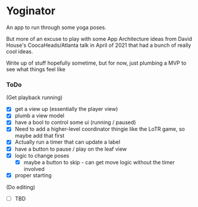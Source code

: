 # Yoginator

An app to run through some yoga poses.

But more of an excuse to play with some App Architecture ideas
from David House's CoocaHeads/Atlanta talk in April of 2021 that
had a bunch of really cool ideas.

Write up of stuff hopefully sometime, but for now, just plumbing a MVP
to see what things feel like

### ToDo

(Get playback running)

- [X] get a view up (essentially the player view)
- [X] plumb a view model
- [X] have a bool to control some ui (running / paused)
- [X] Need to add a higher-level coordinator thingie like the LoTR game, so maybe add that first
- [X] Actually run a timer that can update a label
- [X] have a button to pause / play on the leaf view
- [X] logic to change poses
  - [X] maybe a button to skip - can get move logic without the timer involved
- [X] proper starting

(Do editing)

- [ ] TBD

